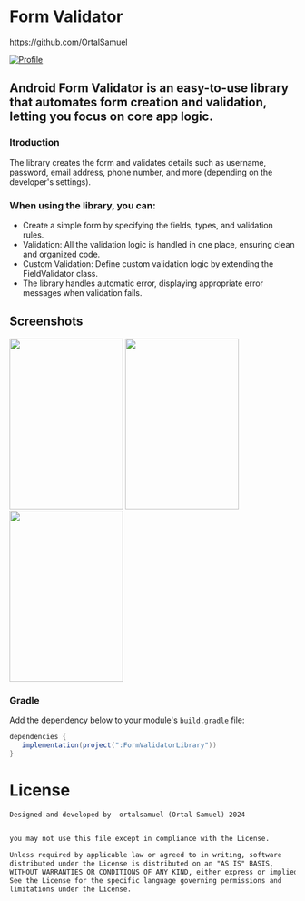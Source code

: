 # Form Validator
https://github.com/OrtalSamuel
<p align="left">
  <a href="https://github.com/OrtalSamuel"><img alt="Profile" src="https://badgen.net/badge/Github/ortalsamuel/green?icon=github"/></a>
</p>

## Android Form Validator is an easy-to-use library that automates form creation and validation, letting you focus on core app logic.

### Itroduction
The library creates the form and validates details such as username, password, email address, phone number, and more (depending on the developer's settings).

### When using the library, you can:
- Create a simple form by specifying the fields, types, and validation rules.
- Validation: All the validation logic is handled in one place, ensuring clean and organized code.
- Custom Validation: Define custom validation logic by extending the FieldValidator class.
- The library handles automatic error, displaying appropriate error messages when validation fails.

## Screenshots

<div>
  <img src="https://github.com/user-attachments/assets/ce665b5c-0c5a-411a-ba60-a2230159cacd" width="200" height="300"/>
  <img src="https://github.com/user-attachments/assets/9cc5370f-5c69-45de-b2f8-cbac154837d6" width="200" height="300"/>
  <img src="https://github.com/user-attachments/assets/a35e8531-229e-4ab7-9dd1-8cbc75532c9f" width="200" height="300"/>
</div>

### Gradle

Add the dependency below to your module's `build.gradle` file:
```gradle
dependencies {
   implementation(project(":FormValidatorLibrary"))
}
```

# License
```xml
Designed and developed by  ortalsamuel (Ortal Samuel) 2024


you may not use this file except in compliance with the License.

Unless required by applicable law or agreed to in writing, software
distributed under the License is distributed on an "AS IS" BASIS,
WITHOUT WARRANTIES OR CONDITIONS OF ANY KIND, either express or implied.
See the License for the specific language governing permissions and
limitations under the License.
```
